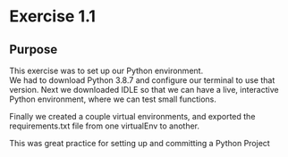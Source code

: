 # Exercise 1.1

## Purpose
This exercise was to set up our Python environment.  
We had to download Python 3.8.7 and configure our terminal to use that version. 
Next we downloaded IDLE so that we can have a live, interactive Python environment, where we can test small functions.  

Finally we created a couple virtual environments, and exported the requirements.txt file from one virtualEnv to another.  

This was great practice for setting up and committing a Python Project
